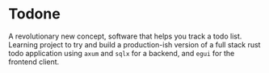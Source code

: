 # Todone

A revolutionary new concept, software that helps you track a todo list. Learning
project to try and build a production-ish version of a full stack rust todo
application using `axum` and `sqlx` for a backend, and `egui` for the frontend
client.

